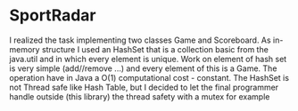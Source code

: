 # SportRadar
I realized the task implementing two classes Game and Scoreboard.
As in-memory structure I used an HashSet that is a collection basic from the java.util and in which every element is unique. Work on element of hash set is very simple (add//remove ...)
and every element of this is a Game. The operation have in Java a O(1) computational cost - constant.
The HashSet is not Thread safe like Hash Table, but I decided to let the final programmer handle outside (this library) the thread safety with a mutex for example
